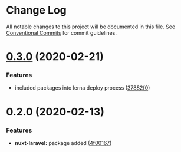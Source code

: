 # Change Log

All notable changes to this project will be documented in this file.
See [Conventional Commits](https://conventionalcommits.org) for commit guidelines.

# [0.3.0](https://github.com/awes-io/client/compare/@awes-io/nuxt-laravel@0.2.0...@awes-io/nuxt-laravel@0.3.0) (2020-02-21)


### Features

* included packages into lerna deploy process ([37882f0](https://github.com/awes-io/client/commit/37882f0b5a9146595c05747eb7c827b66d13b3c1))





# 0.2.0 (2020-02-13)


### Features

* **nuxt-laravel:** package added ([4f00167](https://github.com/awes-io/client/commit/4f001673725c818e79ba8eca6babf7693922b04c))
